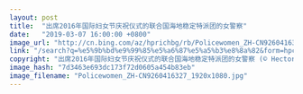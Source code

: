 ```yaml
---
layout: post
title:  "出席2016年国际妇女节庆祝仪式的联合国海地稳定特派团的女警察"
date:   "2019-03-07 16:00:00 +0800"
image_url: "http://cn.bing.com/az/hprichbg/rb/Policewomen_ZH-CN9260416327_1920x1080.jpg"
link: "/search?q=%e5%9b%bd%e9%99%85%e5%a6%87%e5%a5%b3%e8%8a%82&form=hpcapt&mkt=zh-cn"
copyright: "出席2016年国际妇女节庆祝仪式的联合国海地稳定特派团的女警察 (© Hector Retamal/AFP/Getty Images)"
image_hash: "7d3463e693dc173f72d0605a454b83eb"
image_filename: "Policewomen_ZH-CN9260416327_1920x1080.jpg"
---
```

